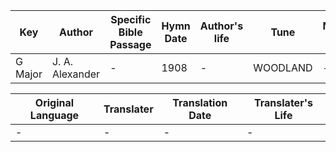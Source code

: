 Key | Author   | Specific Bible Passage     |Hymn Date |Author's life |Tune |Metrical Pattern   |Composer/Source
-- | --------- | ---------------------------|----------|--------------|-----|-------------------|-------------  
G Major |J. A. Alexander |- |1908 |- |WOODLAND |- |N. D. Gould

Original Language | Translater | Translation Date   | Translater's Life  
----------------- | --------- | --------------------|-------------     
\- |- |- |-
